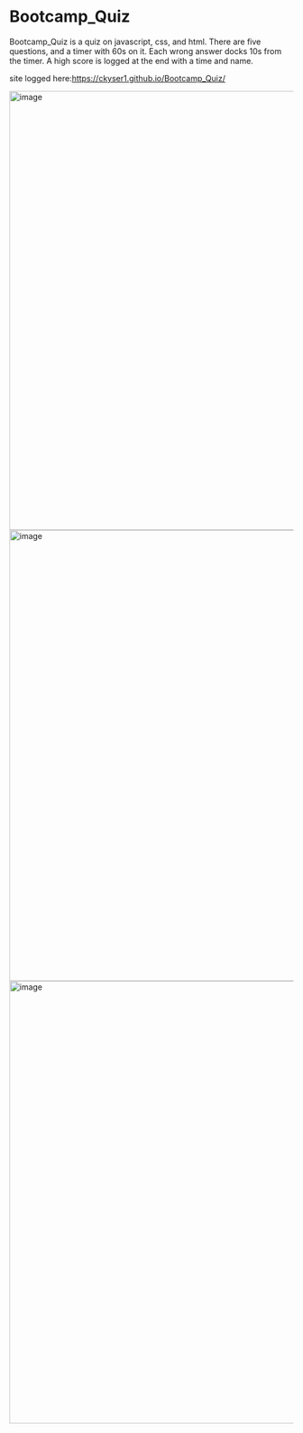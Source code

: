 # Bootcamp_Quiz
Bootcamp_Quiz is a quiz on javascript, css, and html.  There are five questions, and a timer with 60s on it.  Each wrong answer docks 10s from the timer.  A high score is logged at the end with a time and name.

site logged here:https://ckyser1.github.io/Bootcamp_Quiz/

<img width="778" alt="image" src="https://user-images.githubusercontent.com/97637742/152282155-06d5677b-06e2-40ed-b7e6-47fb36416d10.png">

<img width="799" alt="image" src="https://user-images.githubusercontent.com/97637742/152282121-5788dd41-b8ec-43cd-9ce6-dcffa9bbe161.png">

<img width="784" alt="image" src="https://user-images.githubusercontent.com/97637742/152282196-8f5ef451-f017-4414-93b6-d93b51746fd6.png">
